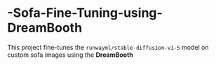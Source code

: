 # -Sofa-Fine-Tuning-using-DreamBooth
This project fine-tunes the `runwayml/stable-diffusion-v1-5` model on custom sofa images using the **DreamBooth**
